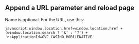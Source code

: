 ## Append a URL parameter and reload page

Name is optional. For the URL, use this:
```
javascript:window.location.href=window.location.href + (window.location.search ? '&' : '?') + 'dsApplicationId=GVC_CASINO_MOBILENATIVE'
```

